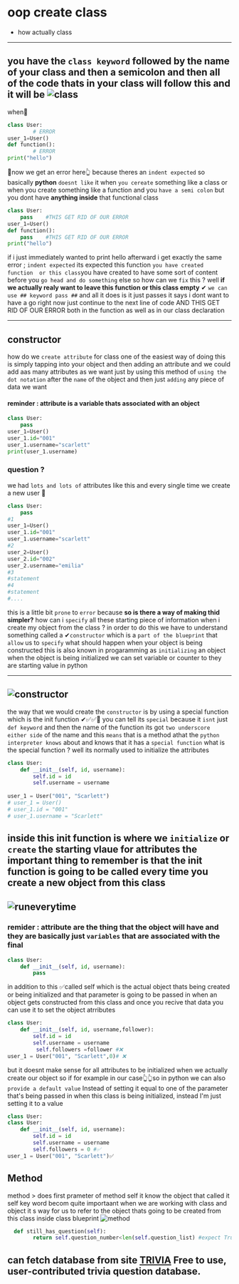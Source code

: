 # oop   create class
+ how actually class
----------------------
you have the `class keyword` followed by the name of your class and  then a semicolon and then all of the code thats in your class 
will follow this and it will be
![class](https://github.com/wer340/python-angelayu/blob/main/day-17/image/class.png?raw=true)
-------------
 when🔽 
```python
class User:
		# ERROR
user_1=User()
def function():
	 	# ERROR
print("hello")
```
🔼now we get an error here👆 because theres an `indent expected` so basically **python** `doesnt like` it when `you cereate` something like a class or 
when you create something like a function and you `have a semi colon` but you dont have **anything inside** that functional class 
```python
class User:
	pass	#THIS GET RID OF OUR ERROR
user_1=User()
def function():
	pass    #THIS GET RID OF OUR ERROR
print("hello")
```
if i just immediately wanted to print hello afterward  i get exactly the same error ; `indent expected` its expected this function `you have created function  or this class`you have created to have some sort of content before you `go head and do something` else so how can we `fix` this ? well  **if we actually realy want to leave this function or this class empty** ✔ `we can use ## keyword pass ##` and all it does is it just passes it says i dont want to have a go right now just continue to the next line of code 
AND THIS GET RID OF OUR ERROR both in the function as well as  in our class declaration 

---
## constructor
how do we `create attribute` for class
one of the easiest way of doing this is simply tapping into your object and then adding an attribute
and we could add aas many attributes as we want just by using this method of `using the dot notation` after the `name` of the object
and then just `adding` any piece of data we want 
#### reminder : attribute is a variable thats associated with an object
```python
class User:
	pass	
user_1=User()
user_1.id="001"
user_1.username="scarlett"
print(user_1.username)
```
###  question  ?
we had `lots and lots of` attributes like this and every single time we create a new user 🔽
```python
class User:
	pass	
#1	
user_1=User()
user_1.id="001"
user_1.username="scarlett"
#2
user_2=User()
user_2.id="002"
user_2.username="emilia"
#3
#statement
#4
#statement
#....
```
this is a little bit `prone` to `error` because 
**so is there a way of making thid simpler?**
how can i `specify` all these starting piece of information when i create my object from the class ?
in order to do this  we have to understand something called a ✔`constructor`   which is a `part of the blueprint` that `allow` us
to `specify` what should happen when your object is being constructed this is also known in progaramming as `initializing` an object
when the object is being initialized we can set variable or counter to they are starting value in python

----
![constructor](https://raw.githubusercontent.com/wer340/python-angelayu/main/day-17/image/set_attribute_constructor.png)
---------
the way that we would create the `constructor` is by using a special function  which is the init function ✔✅✅📗
you can tell its `special` because it `isnt` just `def keyword` and then the name of the function its got `two underscore either side` of the name 
and this `means` that is a method athat the `python interpreter knows` about and knows that it has a `special function` 
what is the special function ? well its normally used to initialize the attributes
```python
class User:
    def __init__(self, id, username):
        self.id = id
        self.username = username
 
user_1 = User("001", "Scarlett")
# user_1 = User()
# user_1.id = "001"
# user_1.username = "Scarlett"
```
inside this init function is where we `initialize` or `create` the starting vlaue for attributes 
the important thing to remember is that the init function is going to be called every time you create a new object from this class
---
![runeverytime](https://raw.githubusercontent.com/wer340/python-angelayu/main/day-17/image/init_called.png)
---
### remider : attribute  are the thing that the object will have and they are basically just `variables` that are associated with the final 
```python
class User:
    def __init__(self, id, username):
    	pass
```
in addition to this ✅called self  which is the actual object thats being created or being initialized
and that parameter is going  to be passed in when an object gets constructed from this class and once you recive that data 
you can use it to set the object atrributes
```python
class User:
    def __init__(self, id, username,follower):
        self.id = id
        self.username = username
         self.followers =follower #❌
user_1 = User("001", "Scarlett",0)# ❌
```
but it doesnt make sense for all attributes to be initialized when we actually create our object so if for example
in our case👆👆so in python we can also `provide a default value`
Instead of setting it equal to one of the parameter that's being passed in when this class is being initialized,  instead I'm just setting it to a value
```python
class User:
class User:
    def __init__(self, id, username):
        self.id = id
        self.username = username
        self.followers = 0 #✅
user_1 = User("001", "Scarlett")✅

```
## Method 
method > does
 first prameter of method self  it know the object that called it 
self key word becom quite importaant when we are working with class and object it s way for us to refer to the object thats going to be created from this class
inside class blueprint 
![method](https://raw.githubusercontent.com/wer340/python-angelayu/main/day-17/image/method.png)


```python
  def still_has_question(self):
        return self.question_number<len(self.question_list) #expect True or False
```
## can fetch database from site [TRIVIA](https://opentdb.com/) Free to use, user-contributed trivia question database.
